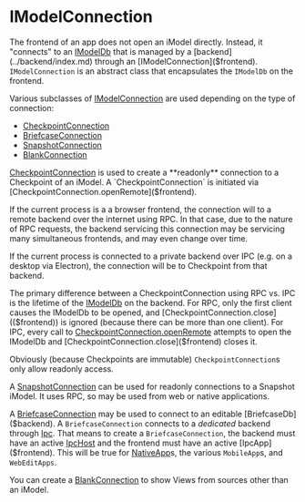 # IModelConnection

The frontend of an app does not open an iModel directly. Instead, it "connects" to an [IModelDb]($backend) that is managed by a [backend](../backend/index.md) through an
[IModelConnection]($frontend). `IModelConnection` is an abstract class that encapsulates the `IModelDb` on the frontend.

Various subclasses of [IModelConnection]($frontend) are used depending on the type of connection:

- [CheckpointConnection]($frontend)
- [BriefcaseConnection]($frontend)
- [SnapshotConnection]($frontend)
- [BlankConnection](./BlankConnection.md)

[CheckpointConnection]($frontend) is used to create a **readonly** connection to a Checkpoint of an iModel. A `CheckpointConnection` is initiated via [CheckpointConnection.openRemote]($frontend).

If the current process is a a browser frontend, the connection will to a remote backend over the internet using RPC. In that case, due to the nature of RPC requests, the backend servicing this connection may be servicing many simultaneous frontends, and may even change over time.

If the current process is connected to a private backend over IPC (e.g. on a desktop via Electron), the connection will be to Checkpoint from that backend.

The primary difference between a CheckpointConnection using RPC vs. IPC is the lifetime of the [IModelDb]($backend) on the backend. For RPC, only the first client causes the IModelDb to be opened, and [CheckpointConnection.close](($frontend)) is ignored (because there can be
more than one client). For IPC, every call to [CheckpointConnection.openRemote](($frontend)) attempts to open the IModelDb and [CheckpointConnection.close]($frontend)
closes it.

Obviously (because Checkpoints are immutable) `CheckpointConnection`s only allow readonly access.

A [SnapshotConnection]($frontend) can be used for readonly connections to a Snapshot iModel. It uses RPC, so may be used from web or native applications.

A [BriefcaseConnection]($frontend) may be used to connect to an editable [BriefcaseDb]($backend). A `BriefcaseConnection` connects to a *dedicated* backend through [Ipc](../IpcInterface.md). That means to create a `BriefcaseConnection`, the backend must have an active [IpcHost]($backend) and the frontend must have an active [IpcApp]($frontend). This will be true for [NativeApp]($frontend)s, the various `MobileApp`s, and `WebEditApps`.

You can create a [BlankConnection](./BlankConnection.md) to show Views from sources other than an iModel.
